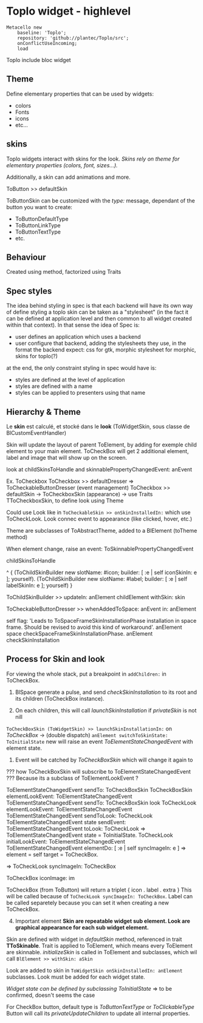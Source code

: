 # Toplo widget - highlevel

```smalltalk
Metacello new
    baseline: 'Toplo';
    repository: 'github://plantec/Toplo/src';
    onConflictUseIncoming;
    load
```

Toplo include bloc widget

## Theme

Define elementary properties that can be used by widgets:

- colors
- Fonts
- icons
- etc...

## skins

Toplo widgets interact with skins for the look.
*Skins rely on theme for elementary properties (colors, font, sizes…).*

Additionally, a skin can add animations and more.

ToButton >> defaultSkin

ToButtonSkin can be customized with the *type:* message, dependant of the button you want
to create:

- ToButtonDefaultType
- ToButtonLinkType
- ToButtonTextType
- etc.

## Behaviour

Created using method, factorized using Traits

## Spec styles

The idea behind styling in spec is that each backend will have its own way of define styling
a toplo skin can be taken as a "stylesheet"
(in the fact it can be defined at application level and then common to all widget created within that context).
In that sense the idea of Spec is:

- user defines an application which uses a backend
- user configure that backend, adding the stylesheets they use, in the format the backend expect: css for gtk, morphic stylesheet for morphic, skins for toplo(?)

at the end, the only constraint styling in spec would have is:

- styles are defined at the level of application
- styles are defined with a name
- styles can be applied to presenters using that name

## Hierarchy & Theme

Le **skin** est calculé, et stocké dans le **look** (ToWidgetSkin, sous classe de BlCustomEventHandler)

Skin will update the layout of parent ToElement, by adding for exemple child element
to your main element. ToCheckBox will get 2 additional element, label and image
that will show up on the screen.

look at childSkinsToHandle and skinnablePropertyChangedEvent: anEvent

Ex. ToCheckbox
ToCheckbox >> defaultDresser => ToCheckableButtonDresser (event management)
ToCheckbox >> defaultSkin -> ToCheckboxSkin (appearance)
    -> use Traits TToCheckboxSkin, to define look using Theme

Could use Look like in ``ToCheckableSkin >> onSkinInstalledIn:`` which use
ToCheckLook. Look connec event to appearance (like clicked, hover, etc.)

Theme are subclasses of ToAbstractTheme, added to a BlElement (toTheme method)

When element change, raise an event: ToSkinnablePropertyChangedEvent

childSkinsToHandle

^ {
    (ToChildSkinBuilder new
        slotName: #icon;
        builder: [ :e | self iconSkinIn: e ];
        yourself).
    (ToChildSkinBuilder new
        slotName: #label;
        builder: [ :e | self labelSkinIn: e ];
        yourself) }

ToChildSkinBuilder >> updateIn: anElement
childElement withSkin: skin

ToCheckableButtonDresser >> whenAddedToSpace: anEvent in: anElement

self flag: 'Leads to ToSpaceFrameSkinInstallationPhase installation in space frame. Should be revised to avoid this kind of workaround'.
    anElement space checkSpaceFrameSkinInstallationPhase.
    anElement checkSkinInstallation

## Process for Skin and look

For viewing the whole stack, put a breakpoint in `addChildren:` in ToCheckBox.

1. BlSpace generate a pulse,  and send *checkSkinInstallation* to its root and its children (ToCheckBox instance).

1. On each children, this will call *launchSkinInstallation* if *privateSkin* is not nill

`ToCheckBoxSkin (ToWidgetSkin) >> launchSkinInstallationIn:` on *ToCheckBox*
-> (double dispatch) `anElement switchToSkinState: ToInitialState` new will raise an event *ToElementStateChangedEvent* with element state.

1. Event will be catched by *ToCheckBoxSkin* which will change it again to

??? how ToCheckBoxSkin will subscribe to ToElementStateChangedEvent ???
Because its a subclass of ToElementLookEvent ?

ToElementStateChangedEvent sendTo: ToCheckBoxSkin
ToCheckBoxSkin elementLookEvent: ToElementStateChangedEvent
ToElementStateChangedEvent sendTo: ToCheckBoxSkin look
ToCheckLook elementLookEvent: ToElementStateChangedEvent
ToElementStateChangedEvent sendToLook: ToCheckLook
ToElementStateChangedEvent state sendEvent: ToElementStateChangedEvent toLook: ToCheckLook => ToElementStateChangedEvent state = ToInitialState.
ToCheckLook initialLookEvent: ToElementStateChangedEvent
ToElementStateChangedEvent elementDo: [ :e | self syncImageIn: e ] => element = self target = ToCheckBox.

=> ToCheckLook syncImageIn: ToCheckBox

ToCheckBox iconImage: im

ToCheckBox (from ToButton) will return a triplet { icon . label . extra }
This will be called because of `ToCheckLook syncImageIn: ToCheckBox`. Label can be called
separetely because you can set it when creating a new ToCheckBox.

4. Important element
**Skin are repeatable widget sub element. Look are graphical appearance for each sub widget element.**

Skin are defined with widget in *defaultSkin* method, referenced in trait **TToSkinable**.
Trait is applied to ToElement, which means every ToElement are skinnable.
*initializeSkin* is called in ToElement and subclasses, which wil call `BlElement >> withSkin: aSkin`

Look are added to skin in `ToWidgetSkin onSkinInstalledIn: anElement` subclasses.
Look must be added for each widget state.

*Widget state can be defined by subclassing ToInitialState* => to be confirmed, doesn't seems the case

For CheckBox button, default type is *ToButtonTextType* or *ToClickableType*
Button will call its *privateUpdateChildren* to update all internal properties.
